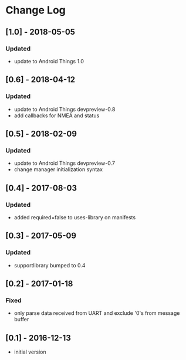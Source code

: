 # Change Log

## [1.0] - 2018-05-05
### Updated
- update to Android Things 1.0

## [0.6] - 2018-04-12
### Updated
- update to Android Things devpreview-0.8
- add callbacks for NMEA and status

## [0.5] - 2018-02-09
### Updated
- update to Android Things devpreview-0.7
- change manager initialization syntax

## [0.4] - 2017-08-03
### Updated
- added required=false to uses-library on manifests

## [0.3] - 2017-05-09
### Updated
- supportlibrary bumped to 0.4

## [0.2] - 2017-01-18
### Fixed
- only parse data received from UART and exclude '0's from message buffer

## [0.1] - 2016-12-13
- initial version
